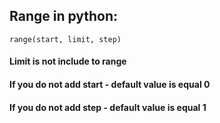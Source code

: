 ## Range in python:
```
range(start, limit, step)
```
#### Limit is not include to range
#### If you do not add start - default value is equal 0
#### If you do not add step - default value is equal 1